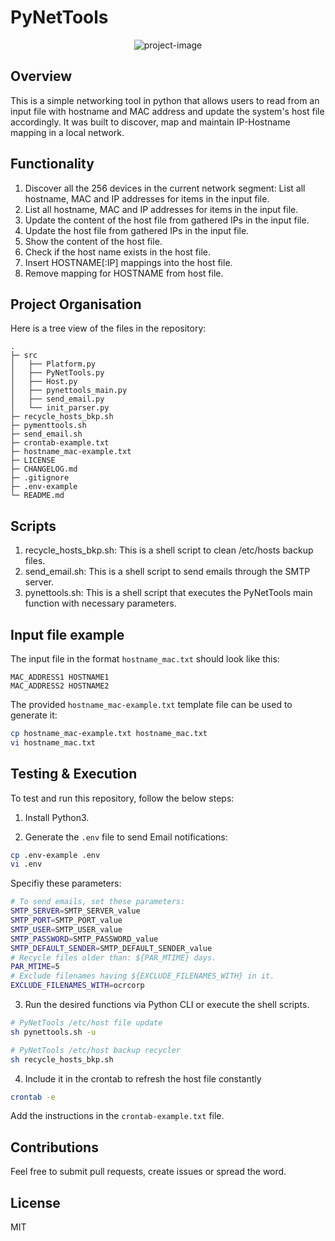 # PyNetTools

<p align="center"><img src="https://socialify.git.ci/tomkat-cr/pynettools/image?description=0&amp;font=Inter&amp;language=1&amp;name=1&amp;owner=1&amp;pattern=Plus&amp;stargazers=0&amp;theme=Light" alt="project-image"></p>

## Overview

This is a simple networking tool in python that allows users to read from an input file with hostname and MAC address and update the system's host file accordingly. It was built to discover, map and maintain IP-Hostname mapping in a local network.

## Functionality

1. Discover all the 256 devices in the current network segment: List all hostname, MAC and IP addresses for items in the input file.
2. List all hostname, MAC and IP addresses for items in the input file.
3. Update the content of the host file from gathered IPs in the input file.
4. Update the host file from gathered IPs in the input file.
5. Show the content of the host file.
6. Check if the host name exists in the host file.
7. Insert HOSTNAME[:IP] mappings into the host file.
8. Remove mapping for HOSTNAME from host file.

## Project Organisation

Here is a tree view of the files in the repository:

```
.
├─ src
│   ├── Platform.py
│   ├── PyNetTools.py
│   ├── Host.py
│   ├── pynettools_main.py
│   ├── send_email.py
│   └── init_parser.py
├─ recycle_hosts_bkp.sh
├─ pymenttools.sh
├─ send_email.sh
├─ crontab-example.txt
├─ hostname_mac-example.txt
├─ LICENSE
├─ CHANGELOG.md
├─ .gitignore
├─ .env-example
└─ README.md

```

## Scripts

1. recycle_hosts_bkp.sh: This is a shell script to clean /etc/hosts backup files.
2. send_email.sh: This is a shell script to send emails through the SMTP server.
3. pynettools.sh: This is a shell script that executes the PyNetTools main function with necessary parameters.

## Input file example

The input file in the format `hostname_mac.txt` should look like this:

```
MAC_ADDRESS1 HOSTNAME1
MAC_ADDRESS2 HOSTNAME2
```

The provided `hostname_mac-example.txt` template file can be used to generate it:

```bash
cp hostname_mac-example.txt hostname_mac.txt
vi hostname_mac.txt
```

## Testing & Execution

To test and run this repository, follow the below steps:

1. Install Python3.

2. Generate the `.env` file to send Email notifications:

```bash
cp .env-example .env
vi .env
```

Specifiy these parameters:

```bash
# To send emails, set these parameters:
SMTP_SERVER=SMTP_SERVER_value
SMTP_PORT=SMTP_PORT_value
SMTP_USER=SMTP_USER_value
SMTP_PASSWORD=SMTP_PASSWORD_value
SMTP_DEFAULT_SENDER=SMTP_DEFAULT_SENDER_value
# Recycle files older than: ${PAR_MTIME} days.
PAR_MTIME=5
# Exclude filenames having ${EXCLUDE_FILENAMES_WITH} in it.
EXCLUDE_FILENAMES_WITH=ocrcorp
```

3. Run the desired functions via Python CLI or execute the shell scripts.

```bash
# PyNetTools /etc/host file update
sh pynettools.sh -u

# PyNetTools /etc/host backup recycler
sh recycle_hosts_bkp.sh
```

4. Include it in the crontab to refresh the host file constantly

```bash
crontab -e
```

Add the instructions in the `crontab-example.txt` file.


## Contributions

Feel free to submit pull requests, create issues or spread the word.

## License

MIT
